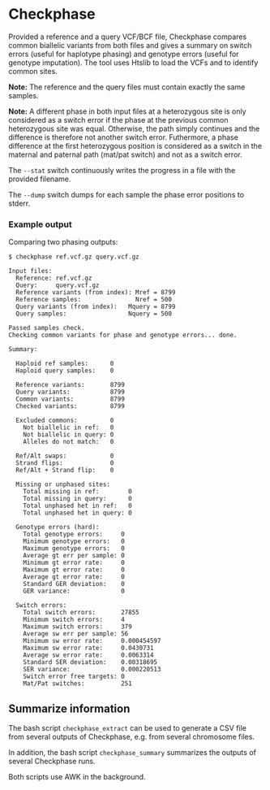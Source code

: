 # Checkphase
Provided a reference and a query VCF/BCF file, Checkphase compares common biallelic variants from both files and gives a summary on switch errors (useful for haplotype phasing) and genotype errors (useful for genotype imputation). The tool uses Htslib to load the VCFs and to identify common sites.

**Note:** The reference and the query files must contain exactly the same samples.

**Note:** A different phase in both input files at a heterozygous site is only considered as a switch error if the phase at the previous common heterozygous site was equal. Otherwise, the path simply continues and the difference is therefore not another switch error. Futhermore, a phase difference at the first heterozygous position is considered as a switch in the maternal and paternal path (mat/pat switch) and not as a switch error.

The `--stat` switch continuously writes the progress in a file with the provided filename.

The `--dump` switch dumps for each sample the phase error positions to stderr.

### Example output
Comparing two phasing outputs:
```
$ checkphase ref.vcf.gz query.vcf.gz

Input files:
  Reference: ref.vcf.gz
  Query:     query.vcf.gz
  Reference variants (from index): Mref = 8799
  Reference samples:               Nref = 500
  Query variants (from index):   Mquery = 8799
  Query samples:                 Nquery = 500

Passed samples check.
Checking common variants for phase and genotype errors... done.

Summary:

  Haploid ref samples:      0
  Haploid query samples:    0

  Reference variants:       8799
  Query variants:           8799
  Common variants:          8799
  Checked variants:         8799

  Excluded commons:         0
    Not biallelic in ref:   0
    Not biallelic in query: 0
    Alleles do not match:   0

  Ref/Alt swaps:            0
  Strand flips:             0
  Ref/Alt + Strand flip:    0

  Missing or unphased sites:
    Total missing in ref:        0
    Total missing in query:      0
    Total unphased het in ref:   0
    Total unphased het in query: 0

  Genotype errors (hard):
    Total genotype errors:     0
    Minimum genotype errors:   0
    Maximum genotype errors:   0
    Average gt err per sample: 0
    Minimum gt error rate:     0
    Maximum gt error rate:     0
    Average gt error rate:     0
    Standard GER deviation:    0
    GER variance:              0

  Switch errors:
    Total switch errors:       27855
    Minimum switch errors:     4
    Maximum switch errors:     379
    Average sw err per sample: 56
    Minimum sw error rate:     0.000454597
    Maximum sw error rate:     0.0430731
    Average sw error rate:     0.0063314
    Standard SER deviation:    0.00318695
    SER variance:              0.000220513
    Switch error free targets: 0
    Mat/Pat switches:          251
```

## Summarize information
The bash script `checkphase_extract` can be used to generate a CSV file from several outputs of Checkphase, e.g. from several chromosome files.

In addition, the bash script `checkphase_summary` summarizes the outputs of several Checkphase runs.

Both scripts use AWK in the background.
